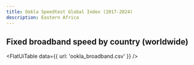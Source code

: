```yaml
---
title: Ookla Speedtest Global Index (2017-2024)
description: Eastern Africa
---
```


## Fixed broadband speed by country (worldwide)

<FlatUiTable
  data={{
    url: 'ookla_broadband.csv'
  }}
/>

